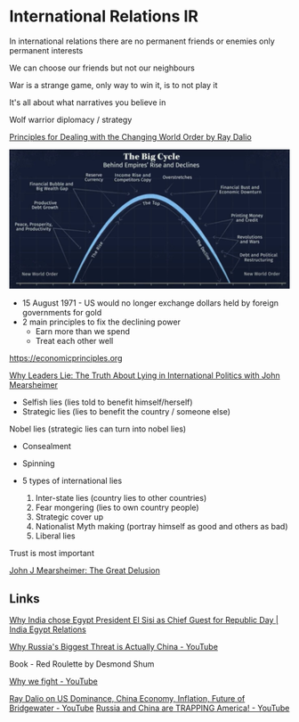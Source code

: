 # International Relations IR

In international relations there are no permanent friends or enemies only permanent interests

We can choose our friends but not our neighbours

War is a strange game, only way to win it, is to not play it

It's all about what narratives you believe in

Wolf warrior diplomacy / strategy

[Principles for Dealing with the Changing World Order by Ray Dalio](https://www.youtube.com/watch?v=xguam0TKMw8)

![image](../../../media/International-Relations-IR-image1.jpg)

- 15 August 1971 - US would no longer exchange dollars held by foreign governments for gold
- 2 main principles to fix the declining power
    - Earn more than we spend
    - Treat each other well

https://economicprinciples.org

[Why Leaders Lie: The Truth About Lying in International Politics with John Mearsheimer](https://www.youtube.com/watch?v=VPe5f5dcrGE)

- Selfish lies (lies told to benefit himself/herself)
- Strategic lies (lies to benefit the country / someone else)

Nobel lies (strategic lies can turn into nobel lies)

- Consealment
- Spinning

- 5 types of international lies

    1. Inter-state lies (country lies to other countries)
    2. Fear mongering (lies to own country people)
    3. Strategic cover up
    4. Nationalist Myth making (portray himself as good and others as bad)
    5. Liberal lies

Trust is most important

[John J Mearsheimer: The Great Delusion](https://youtu.be/nZVIaXFN2lU)

## Links

[Why India chose Egypt President El Sisi as Chief Guest for Republic Day | India Egypt Relations](https://www.youtube.com/watch?v=Cr2htefB7yk)

[Why Russia's Biggest Threat is Actually China - YouTube](https://www.youtube.com/watch?v=Iibs7buNwxQ)

Book - Red Roulette by Desmond Shum

[Why we fight - YouTube](https://www.youtube.com/watch?v=1zBZ-aGqldA&ab_channel=CharlesHoskinson)

[Ray Dalio on US Dominance, China Economy, Inflation, Future of Bridgewater - YouTube](https://www.youtube.com/watch?v=Y3LufB6DK4k)
[Russia and China are TRAPPING America! - YouTube](https://www.youtube.com/watch?v=IU_91PJMZvg)
